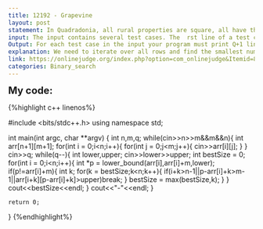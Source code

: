 ```yaml
---
title: 12192 - Grapevine
layout: post
statement: In Quadradonia, all rural properties are square, all have the same area, all are perfectly  at and all have the sides aligned to the North-South and West-East axes.Since properties are  at, the hills in Quadradonia look like a series of huge stairs' steps, with different heights. In a certain mountain, an interesting situation occurs in a rectangular area of NXM properties.Starting from anywhere within the region, traversing it in the West to East direction, the properties have non-descending heights. Similarly, traversing that region in the North to South direction, starting from anywhere, the properties have also non-descending heights.A large wine company in Quadradonia wants to rent some properties from that region to grow winegrapes. The company is interested in some special varieties of wine grapes, which are productive only if grown in properties whose heights are within a certain interval. That is, the company is interested in renting properties whose heights are equal to or higher than a given altitude L, and equal to or lower than a given altitude U. To make it easier for harvesting, the rented properties must form a contiguous area. And since everyone in Quadradonia likes squares, the area to be rented must have the shape of a square.The company has not yet decided which variety of grapes it will grow, and therefore it has a list of queries involving intervals, one for each grape variety. The figure below shows an area of interest of dimensions 4X5 (in number of properties) with examples of areas the company could rent to growgrapes in heights within the intervals given in the picture.You must write a program that, given the description of the rectangular area   of interest in the mountain, and a list of queries containing height intervals, determines, for each query, the largest side,in number of properties, of a contiguous square area with heights within the specified interval.
input: The input contains several test cases. The  rst line of a test case contains two integers N and M,separated by a single space, representing respectively the number of properties in the North-South direction (1 <= N <= 500) and the number of properties in the West-East direction (1 <= M <= 500) of the region of interest. Each of the next N lines contains M integers H i;j, separated by single spaces,indicating the heights of the properties in the region of interest . The next line contains an integerQindicatingthe number of queries (1 <= Q <= 10^4). Each of the next Q lines describes a query, and contains two integers Land U, separated by a single space, indicating one interval of heights (0 < L <= U <105).The heights of properties to be rented must be greater than or equal to L and less than or equal to U.The last test case is followed by a line containing two zeros separated by a single space.
Output: For each test case in the input your program must print Q+1 lines. Each of the firstQlines must contain a single integer, indicating the largest side, in number of properties, of a contiguous square area with heights within the interval specified in the respective input query. The last line to be printed for each test case is used as a separator and must contain a single character `-' (known as hyphen or minus sign).
explanation: We need to iterate over all rows and find the smallest number that is bigger than the lower bound from the query, from there we just iterate diagonally over the numbers as we are building a square, if the current number is bigger than the upper bound or we got out the grid bounds -> break out of the loop, if not increase the biggest size.
link: https://onlinejudge.org/index.php?option=com_onlinejudge&Itemid=8&page=show_problem&category=0&problem=3344&mosmsg=Submission+received+with+ID+25115193
categories: Binary_search
---
```


<span style='font-size:20px;font-weight:bold'>My code:</span>

{%highlight c++ linenos%}

#include <bits/stdc++.h>
using namespace std;

int main(int argc, char **argv)
{
	int n,m,q;
	while(cin>>n>>m&&m&&n){
		int arr[n+1][m+1];
		for(int i = 0;i<n;i++){
			for(int j = 0;j<m;j++){
				cin>>arr[i][j];
				}
			}
			cin>>q;
			while(q--){
				int lower,upper;
				cin>>lower>>upper;
				int bestSize = 0;
				for(int i = 0;i<n;i++){
					int *p = lower_bound(arr[i],arr[i]+m,lower);
					if(p!=arr[i]+m){
						int k;
						for(k = bestSize;k<n;k++){
							if(i+k>n-1||p-arr[i]+k>m-1||arr[i+k][p-arr[i]+k]>upper)break;
							}
							bestSize = max(bestSize,k);
						}
					}
					cout<<bestSize<<endl;
				}
				cout<<"-"<<endl;
		}
	
	return 0;
}
{%endhighlight%}